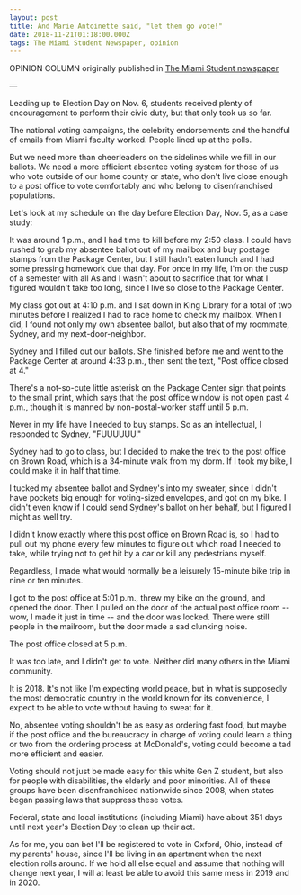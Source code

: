 ```yaml
---
layout: post
title: And Marie Antoinette said, "let them go vote!"
date: 2018-11-21T01:18:00.000Z
tags: The Miami Student Newspaper, opinion
---
```

OPINION COLUMN originally published in [The Miami Student newspaper](https://www.miamistudent.net/article/2018/11/and-marie-antoinette-said-let-them-go-vote)

—

Leading up to Election Day on Nov. 6, students received plenty of encouragement to perform their civic duty, but that only took us so far.

The national voting campaigns, the celebrity endorsements and the handful of emails from Miami faculty worked. People lined up at the polls.

But we need more than cheerleaders on the sidelines while we fill in our ballots. We need a more efficient absentee voting system for those of us who vote outside of our home county or state, who don't live close enough to a post office to vote comfortably and who belong to disenfranchised populations.

Let's look at my schedule on the day before Election Day, Nov. 5, as a case study:

It was around 1 p.m., and I had time to kill before my 2:50 class. I could have rushed to grab my absentee ballot out of my mailbox and buy postage stamps from the Package Center, but I still hadn't eaten lunch and I had some pressing homework due that day. For once in my life, I'm on the cusp of a semester with all As and I wasn't about to sacrifice that for what I figured wouldn't take too long, since I live so close to the Package Center.

My class got out at 4:10 p.m. and I sat down in King Library for a total of two minutes before I realized I had to race home to check my mailbox. When I did, I found not only my own absentee ballot, but also that of my roommate, Sydney, and my next-door-neighbor.

Sydney and I filled out our ballots. She finished before me and went to the Package Center at around 4:33 p.m., then sent the text, "Post office closed at 4."

There's a not-so-cute little asterisk on the Package Center sign that points to the small print, which says that the post office window is not open past 4 p.m., though it is manned by non-postal-worker staff until 5 p.m.

Never in my life have I needed to buy stamps. So as an intellectual, I responded to Sydney, "FUUUUUU."

Sydney had to go to class, but I decided to make the trek to the post office on Brown Road, which is a 34-minute walk from my dorm. If I took my bike, I could make it in half that time.

I tucked my absentee ballot and Sydney's into my sweater, since I didn't have pockets big enough for voting-sized envelopes, and got on my bike. I didn't even know if I could send Sydney's ballot on her behalf, but I figured I might as well try.

I didn't know exactly where this post office on Brown Road is, so I had to pull out my phone every few minutes to figure out which road I needed to take, while trying not to get hit by a car or kill any pedestrians myself.

Regardless, I made what would normally be a leisurely 15-minute bike trip in nine or ten minutes.

I got to the post office at 5:01 p.m., threw my bike on the ground, and opened the door. Then I pulled on the door of the actual post office room -- wow, I made it just in time -- and the door was locked. There were still people in the mailroom, but the door made a sad clunking noise.

The post office closed at 5 p.m.

It was too late, and I didn't get to vote. Neither did many others in the Miami community.

It is 2018. It's not like I'm expecting world peace, but in what is supposedly the most democratic country in the world known for its convenience, I expect to be able to vote without having to sweat for it.

No, absentee voting shouldn't be as easy as ordering fast food, but maybe if the post office and the bureaucracy in charge of voting could learn a thing or two from the ordering process at McDonald's, voting could become a tad more efficient and easier.

Voting should not just be made easy for this white Gen Z student, but also for people with disabilities, the elderly and poor minorities. All of these groups have been disenfranchised nationwide since 2008, when states began passing laws that suppress these votes.

Federal, state and local institutions (including Miami) have about 351 days until next year's Election Day to clean up their act.

As for me, you can bet I'll be registered to vote in Oxford, Ohio, instead of my parents' house, since I'll be living in an apartment when the next election rolls around. If we hold all else equal and assume that nothing will change next year, I will at least be able to avoid this same mess in 2019 and in 2020.